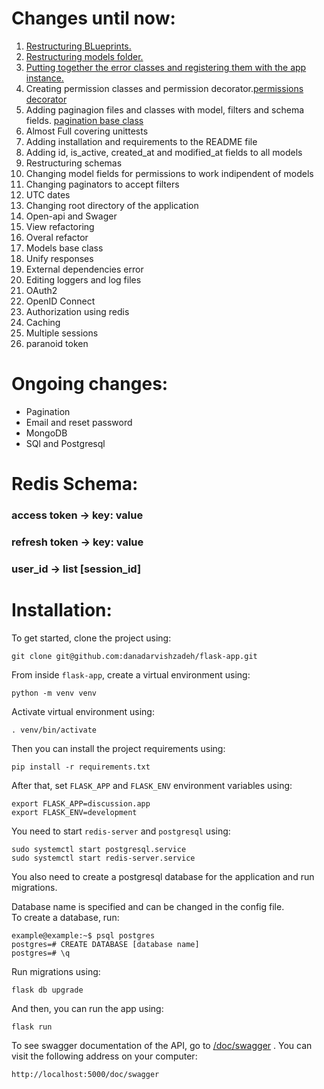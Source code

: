 Changes until now:
==================

1. [Restructuring BLueprints.](discussion/blueprints)
2. [Restructuring models folder.](discussion/models)
3. [Putting together the error classes and registering them with the app instance.](discussion/errors.py)
4. Creating permission classes and permission decorator.[permissions](discussion/permission,py) [decorator](discussion/utils.py)
5. Adding paginagion files and classes with model, filters and schema fields. [pagination base class](discussion/utils.py)
6. Almost Full covering unittests
7. Adding installation and requirements to the README file
8. Adding id, is\_active, created\_at and modified\_at fields to all models
9. Restructuring schemas
10. Changing model fields for permissions to work indipendent of models
11. Changing paginators to accept filters
12. UTC dates
13. Changing root directory of the application
14. Open-api and Swager
15. View refactoring
16. Overal refactor
17. Models base class
18. Unify responses
19. External dependencies error
20. Editing loggers and log files
21. OAuth2
22. OpenID Connect
23. Authorization using redis
24. Caching
25. Multiple sessions
26. paranoid token


Ongoing changes:
==================

- Pagination
- Email and reset password
- MongoDB
- SQl and Postgresql


Redis Schema:
==================

### access token  -> key: value
### refresh token -> key: value
### user_id       -> list [session_id]


Installation:
==================

To get started, clone the project using:

```
git clone git@github.com:danadarvishzadeh/flask-app.git
```

From inside `flask-app`, create a virtual environment using:

```
python -m venv venv
```

Activate virtual environment using:

```
. venv/bin/activate
```

Then you can install the project requirements using:

```
pip install -r requirements.txt
```

After that, set `FLASK_APP` and `FLASK_ENV` environment variables using:
```
export FLASK_APP=discussion.app
export FLASK_ENV=development
```

You need to start `redis-server` and `postgresql` using:
```
sudo systemctl start postgresql.service
sudo systemctl start redis-server.service
```

You also need to create a postgresql database for the application and run migrations.

Database name is specified and can be changed in the config file.\
To create a database, run:

```
example@example:~$ psql postgres
postgres=# CREATE DATABASE [database name]
postgres=# \q
```

Run migrations using:
```
flask db upgrade
```


And then, you can run the app using:

```
flask run
```

To see swagger documentation of the API, go to [/doc/swagger](http://localhost:5000/doc/swagger
) . You can visit the following address on your computer:
```
http://localhost:5000/doc/swagger
```
